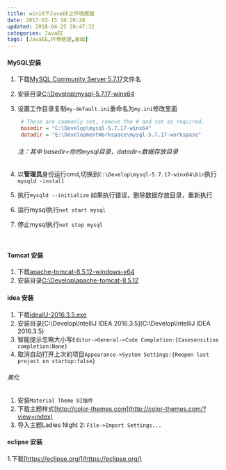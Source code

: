 ```yaml
---
title: win10下JavaEE之环境搭建
date: 2017-03-15 10:20:28
updated: 2018-04-25 20:47:32categories: JavaEE
tags: [JavaEE,环境搭建,基础]
---
```


#### MySQL安装

1. 下载[MySQL Community Server 5.7.17](https://dev.mysql.com/downloads/mysql/)文件名

2. 安装目录[C:\Develop\mysql-5.7.17-winx64](C:\Develop\mysql-5.7.17-winx64)

3. 设置工作目录复制`my-default.ini`重命名为`my.ini`修改里面

   ```ini
    # These are commonly set, remove the # and set as required.
    basedir = "C:\Develop\mysql-5.7.17-winx64"
    datadir = "E:\DevelopmentWorkspace\mysql-5.7.17-workspase"
   ```

   ###### 注：其中 basedir=你的mysql目录，datadir=数据存放目录

4. 以**管理员**身份运行cmd,切换到`C:\Develop\mysql-5.7.17-winx64\bin`执行`mysqld -install`

5. 执行`mysqld --initialize` 如果执行错误，删除数据存放目录，重新执行

6. 运行mysql执行`net start mysql`

7. 停止mysql执行`net stop mysql`

   ​

#### Tomcat 安装

1. 下载[apache-tomcat-8.5.12-windows-x64](http://tomcat.apache.org/download-80.cgi)
2. 安装目录[C:\Develop\apache-tomcat-8.5.12](C:\Develop\apache-tomcat-8.5.12)

#### idea 安装

1. 下载[ideaIU-2016.3.5.exe](https://www.jetbrains.com/idea/)
2. 安装目录[C:\Develop\IntelliJ IDEA 2016.3.5](C:\Develop\IntelliJ IDEA 2016.3.5)
3. 智能提示忽略大小写`Editor->General->Code Completion:{Casesensitive completion:None}`
4. 取消自动打开上次的项目`Appearance->System Settings:{Reopen last project on startup:false}`

###### 美化

1. 安装`Material Theme UI插件` 
2. 下载主题样式[http://color-themes.com](http://color-themes.com/?view=index)
3. 导入主题Ladies Night 2: `File->Import Settings...`

#### eclipse 安装

1.下载[https://eclipse.org/](https://eclipse.org/)

